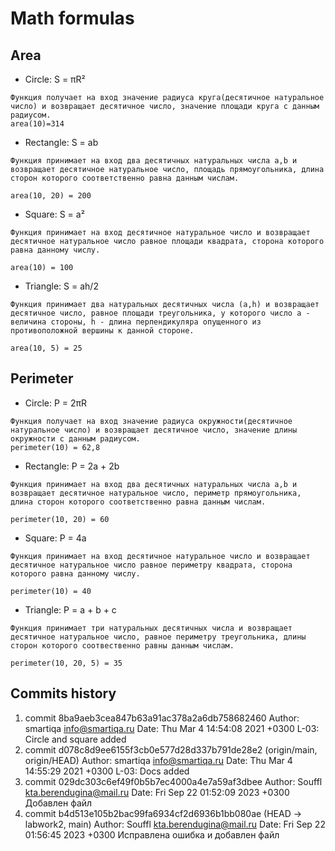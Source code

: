 # Math formulas
## Area
- Circle: S = πR²
    
```
Функция получает на вход значение радиуса круга(десятичное натуральное число) и возвращает десятичное число, значение площади круга с данным радиусом.
area(10)=314
```
- Rectangle: S = ab
```
Функция принимает на вход два десятичных натуральных числа a,b и возвращает десятичное натуральное число, площадь прямоугольника, длина сторон которого соответственно равна данным числам.

area(10, 20) = 200
```
- Square: S = a²
```
Функция принимает на вход десятичное натуральное число и возвращает десятичное натуральное число равное площади квадрата, сторона которого равна данному числу.

area(10) = 100
```
- Triangle: S = ah/2
```
Функция принимает два натуральных десятичных числа (a,h) и возвращает десятичное число, равное площади треугольника, у которого число a - величина стороны, h - длина перпендикуляра опущенного из противоположной вершины к данной стороне.

area(10, 5) = 25
```

## Perimeter
- Circle: P = 2πR
```
Функция получает на вход значение радиуса окружности(десятичное натуральное число) и возвращает десятичное число, значение длины окружности с данным радиусом.
perimeter(10) = 62,8
```
- Rectangle: P = 2a + 2b
```
Функция принимает на вход два десятичных натуральных числа a,b и возвращает десятичное натуральное число, периметр прямоугольника, длина сторон которого соответственно равна данным числам.

perimeter(10, 20) = 60
```
- Square: P = 4a
```
Функция принимает на вход десятичное натуральное число и возвращает десятичное натуральное число равное периметру квадрата, сторона которого равна данному числу.

perimeter(10) = 40
```
- Triangle: P = a + b + c
```
Функция принимает три натуральных десятичных числа и возвращает десятичное натуральное число, равное периметру треугольника, длины сторон которого соотвественно равны данным числам.

perimeter(10, 20, 5) = 35
```
## Commits history
1. commit 8ba9aeb3cea847b63a91ac378a2a6db758682460
Author: smartiqa <info@smartiqa.ru>
Date:   Thu Mar 4 14:54:08 2021 +0300
    L-03: Circle and square added
2. commit d078c8d9ee6155f3cb0e577d28d337b791de28e2 (origin/main, origin/HEAD)
Author: smartiqa <info@smartiqa.ru>
Date:   Thu Mar 4 14:55:29 2021 +0300
    L-03: Docs added
3. commit 029dc303c6ef49f0b5b7ec4000a4e7a59af3dbee
Author: Souffl <kta.berendugina@mail.ru>
Date:   Fri Sep 22 01:52:09 2023 +0300
    Добавлен файл
4. commit b4d513e105b2bac99fa6934cf2d6936b1bb080ae (HEAD -> labwork2, main)
Author: Souffl <kta.berendugina@mail.ru>
Date:   Fri Sep 22 01:56:45 2023 +0300
    Исправлена ошибка и добавлен файл

